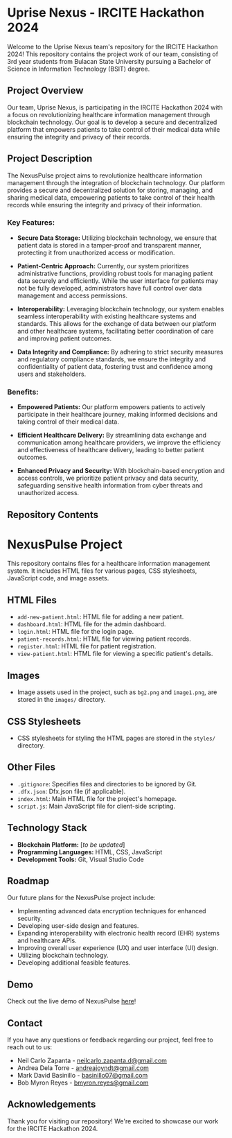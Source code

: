 # Uprise Nexus - IRCITE Hackathon 2024

Welcome to the Uprise Nexus team's repository for the IRCITE Hackathon 2024! This repository contains the project work of our team, consisting of 3rd year students from Bulacan State University pursuing a Bachelor of Science in Information Technology (BSIT) degree. 

## Project Overview
Our team, Uprise Nexus, is participating in the IRCITE Hackathon 2024 with a focus on revolutionizing healthcare information management through blockchain technology. Our goal is to develop a secure and decentralized platform that empowers patients to take control of their medical data while ensuring the integrity and privacy of their records.

## Project Description
The NexusPulse project aims to revolutionize healthcare information management through the integration of blockchain technology. Our platform provides a secure and decentralized solution for storing, managing, and sharing medical data, empowering patients to take control of their health records while ensuring the integrity and privacy of their information.

### Key Features:
- **Secure Data Storage:** Utilizing blockchain technology, we ensure that patient data is stored in a tamper-proof and transparent manner, protecting it from unauthorized access or modification.
  
- **Patient-Centric Approach:** Currently, our system prioritizes administrative functions, providing robust tools for managing patient data securely and efficiently. While the user interface for patients may not be fully developed, administrators have full control over data management and access permissions.
  
- **Interoperability:** Leveraging blockchain technology, our system enables seamless interoperability with existing healthcare systems and standards. This allows for the exchange of data between our platform and other healthcare systems, facilitating better coordination of care and improving patient outcomes.
  
- **Data Integrity and Compliance:** By adhering to strict security measures and regulatory compliance standards, we ensure the integrity and confidentiality of patient data, fostering trust and confidence among users and stakeholders.

### Benefits:
- **Empowered Patients:** Our platform empowers patients to actively participate in their healthcare journey, making informed decisions and taking control of their medical data.
  
- **Efficient Healthcare Delivery:** By streamlining data exchange and communication among healthcare providers, we improve the efficiency and effectiveness of healthcare delivery, leading to better patient outcomes.
  
- **Enhanced Privacy and Security:** With blockchain-based encryption and access controls, we prioritize patient privacy and data security, safeguarding sensitive health information from cyber threats and unauthorized access.

## Repository Contents
  # NexusPulse Project
  This repository contains files for a healthcare information management system. It includes HTML files for various pages, CSS stylesheets, JavaScript code, and image assets.
  
  ## HTML Files
  - `add-new-patient.html`: HTML file for adding a new patient.
  - `dashboard.html`: HTML file for the admin dashboard.
  - `login.html`: HTML file for the login page.
  - `patient-records.html`: HTML file for viewing patient records.
  - `register.html`: HTML file for patient registration.
  - `view-patient.html`: HTML file for viewing a specific patient's details.
  
  ## Images
  - Image assets used in the project, such as `bg2.png` and `image1.png`, are stored in the `images/` directory.
  
  ## CSS Stylesheets
  - CSS stylesheets for styling the HTML pages are stored in the `styles/` directory.
  
  ## Other Files
  - `.gitignore`: Specifies files and directories to be ignored by Git.
  - `.dfx.json`: Dfx.json file (if applicable).
  - `index.html`: Main HTML file for the project's homepage.
  - `script.js`: Main JavaScript file for client-side scripting.

## Technology Stack
- **Blockchain Platform:** [_to be updated_]
- **Programming Languages:** HTML, CSS, JavaScript
- **Development Tools:** Git, Visual Studio Code

## Roadmap
Our future plans for the NexusPulse project include:
- Implementing advanced data encryption techniques for enhanced security.
- Developing user-side design and features.
- Expanding interoperability with electronic health record (EHR) systems and healthcare APIs.
- Improving overall user experience (UX) and user interface (UI) design.
- Utilizing blockchain technology.
- Developing additional feasible features.


## Demo
Check out the live demo of NexusPulse [here](#)!

## Contact
If you have any questions or feedback regarding our project, feel free to reach out to us:

- Neil Carlo Zapanta - neilcarlo.zapanta.d@gmail.com
- Andrea Dela Torre - andreajoyndt@gmail.com
- Mark David Basinillo - basinillo07@gmail.com
- Bob Myron Reyes - bmyron.reyes@gmail.com

## Acknowledgements
Thank you for visiting our repository! We're excited to showcase our work for the IRCITE Hackathon 2024.
